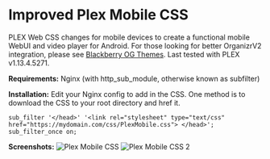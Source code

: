 # Improved Plex Mobile CSS
PLEX Web CSS changes for mobile devices to create a functional mobile WebUI and video player for Android. For those looking for better OrganizrV2 integration, please see [Blackberry OG Themes](https://github.com/Archmonger/Blackberry-OG-Themes).
Last tested with PLEX v1.13.4.5271.

**Requirements:** Nginx (with http_sub_module, otherwise known as subfilter)

**Installation:**
Edit your Nginx config to add in the CSS. One method is to download the CSS to your root directory and href it.
```
sub_filter '</head>' '<link rel="stylesheet" type="text/css" href="https://mydomain.com/css/PlexMobile.css"> </head>';
sub_filter_once on;
```

**Screenshots:**
![Plex Mobile CSS](https://github.com/Archmonger/Blackberry-OG-Themes/blob/master/Screenshots/bbog_plex_2.PNG?raw=true "Plex Mobile CSS")
![Plex Mobile CSS 2](https://github.com/Archmonger/Blackberry-OG-Themes/blob/master/Screenshots/bbog_plex_3.PNG?raw=true "Plex Mobile CSS 2")
